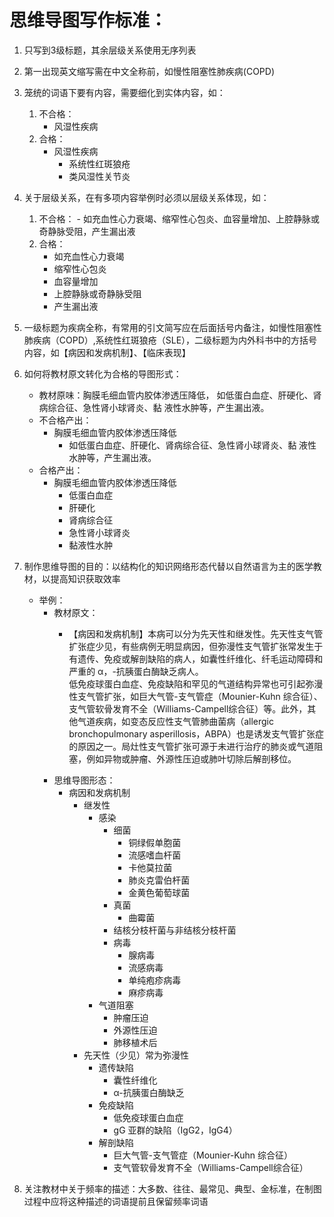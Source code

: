 # 思维导图写作标准：

1. 只写到3级标题，其余层级关系使用无序列表
2. 第一出现英文缩写需在中文全称前，如慢性阻塞性肺疾病(COPD)
3. 笼统的词语下要有内容，需要细化到实体内容，如：
   1. 不合格：
      - 风湿性疾病
   2. 合格： 
      - 风湿性疾病
         - 系统性红斑狼疮
         - 类风湿性关节炎
4. 关于层级关系，在有多项内容举例时必须以层级关系体现，如：
   1. 不合格：  - 如充血性心力衰竭、缩窄性心包炎、血容量增加、上腔静脉或奇静脉受阻，产生漏出液
   2. 合格： 
         - 如充血性心力衰竭
         - 缩窄性心包炎
         - 血容量增加
         - 上腔静脉或奇静脉受阻
         - 产生漏出液
5. 一级标题为疾病全称，有常用的引文简写应在后面括号内备注，如慢性阻塞性肺疾病（COPD）,系统性红斑狼疮（SLE），二级标题为内外科书中的方括号内容，如【病因和发病机制】、【临床表现】
6. 如何将教材原文转化为合格的导图形式：
    - 教材原味：胸膜毛细血管内胶体渗透压降低， 如低蛋白血症、肝硬化、肾病综合征、急性肾小球肾炎、黏
液性水肿等，产生漏出液。
    - 不合格产出：
      - 胸膜毛细血管内胶体渗透压降低
        - 如低蛋白血症、肝硬化、肾病综合征、急性肾小球肾炎、黏
液性水肿等，产生漏出液。
    - 合格产出：
      - 胸膜毛细血管内胶体渗透压降低
        - 低蛋白血症
        - 肝硬化
        - 肾病综合征
        - 急性肾小球肾炎
        - 黏液性水肿

7. 制作思维导图的目的：以结构化的知识网络形态代替以自然语言为主的医学教材，以提高知识获取效率
      - 举例：
        - 教材原文：
          - <p>【病因和发病机制】本病可以分为先天性和继发性。先天性支气管扩张症少见，有些病例无明显病因，但弥漫性支气管扩张常发生于有遗传、免疫或解剖缺陷的病人，如囊性纤维化、纤毛运动障碍和严重的 α，-抗胰蛋白酶缺乏病人。<br> 低免疫球蛋白血症、免疫缺陷和罕见的气道结构异常也可引起弥漫性支气管扩张，如巨大气管-支气管症（Mounier-Kuhn 综合征）、支气管软骨发育不全（Williams-Campell综合征）等。此外，其他气道疾病，如变态反应性支气管肺曲菌病（allergic bronchopulmonary asperillosis，ABPA）也是诱发支气管扩张症的原因之一。局灶性支气管扩张可源于未进行治疗的肺炎或气道阻塞，例如异物或肿瘤、外源性压迫或肺叶切除后解剖移位。</p>
        - 思维导图形态：
          - 病因和发病机制
            - 继发性
              - 感染
                - 细菌
                  - 铜绿假单胞菌
                  - 流感嗜血杆菌
                  - 卡他莫拉菌
                  - 肺炎克雷伯杆菌
                  - 金黄色葡萄球菌
                - 真菌
                  - 曲霉菌
                - 结核分枝杆菌与非结核分枝杆菌
                - 病毒
                  - 腺病毒
                  - 流感病毒
                  - 单纯疱疹病毒
                  - 麻疹病毒
              - 气道阻塞
                - 肿瘤压迫
                - 外源性压迫
                - 肺移植术后
            - 先天性（少见）常为弥漫性
              - 遗传缺陷
                - 囊性纤维化
                -  α-抗胰蛋白酶缺乏
              - 免疫缺陷
                - 低免疫球蛋白血症
                - gG 亚群的缺陷（IgG2，IgG4）
              - 解剖缺陷
                - 巨大气管-支气管症（Mounier-Kuhn 综合征）
                - 支气管软骨发育不全（Williams-Campell综合征）

8. 关注教材中关于频率的描述：大多数、往往、最常见、典型、金标准，在制图过程中应将这种描述的词语提前且保留频率词语